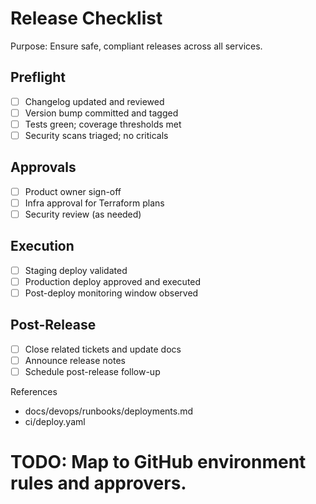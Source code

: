 # Release Checklist

Purpose: Ensure safe, compliant releases across all services.

## Preflight
- [ ] Changelog updated and reviewed
- [ ] Version bump committed and tagged
- [ ] Tests green; coverage thresholds met
- [ ] Security scans triaged; no criticals

## Approvals
- [ ] Product owner sign-off
- [ ] Infra approval for Terraform plans
- [ ] Security review (as needed)

## Execution
- [ ] Staging deploy validated
- [ ] Production deploy approved and executed
- [ ] Post-deploy monitoring window observed

## Post-Release
- [ ] Close related tickets and update docs
- [ ] Announce release notes
- [ ] Schedule post-release follow-up

References
- docs/devops/runbooks/deployments.md
- ci/deploy.yaml

# TODO: Map to GitHub environment rules and approvers.